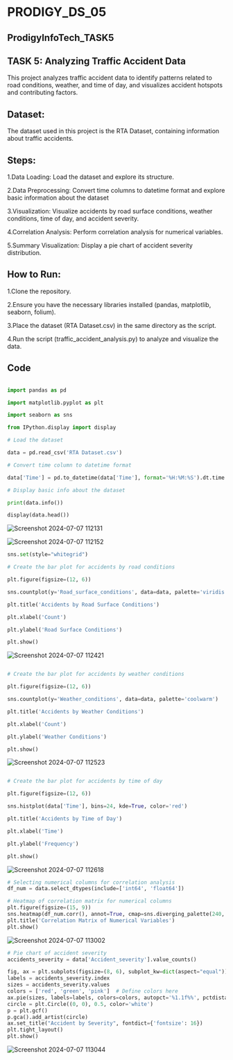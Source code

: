 # PRODIGY_DS_05

## ProdigyInfoTech_TASK5

## TASK 5: Analyzing Traffic Accident Data
This project analyzes traffic accident data to identify patterns related to road conditions, weather, and time of day, and visualizes accident hotspots and contributing factors.


## Dataset:
The dataset used in this project is the RTA Dataset, containing information about traffic accidents.


## Steps:
1.Data Loading: Load the dataset and explore its structure.

2.Data Preprocessing: Convert time columns to datetime format and explore basic information about the dataset

3.Visualization: Visualize accidents by road surface conditions, weather conditions, time of day, and accident severity.

4.Correlation Analysis: Perform correlation analysis for numerical variables.

5.Summary Visualization: Display a pie chart of accident severity distribution.



## How to Run:

1.Clone the repository.

2.Ensure you have the necessary libraries installed (pandas, matplotlib, seaborn, folium).

3.Place the dataset (RTA Dataset.csv) in the same directory as the script.

4.Run the script (traffic_accident_analysis.py) to analyze and visualize the data.



## Code

```python

import pandas as pd

import matplotlib.pyplot as plt

import seaborn as sns

from IPython.display import display

# Load the dataset

data = pd.read_csv('RTA Dataset.csv')

# Convert time column to datetime format

data['Time'] = pd.to_datetime(data['Time'], format='%H:%M:%S').dt.time

# Display basic info about the dataset

print(data.info())

display(data.head())
```

![Screenshot 2024-07-07 112131](https://github.com/Chilukuri-NeethuReddy/PRODIGY_DS_05/assets/174725064/8084315d-f47a-4aad-8a0c-815adc62005a)

![Screenshot 2024-07-07 112152](https://github.com/Chilukuri-NeethuReddy/PRODIGY_DS_05/assets/174725064/2b55e88e-9092-4ed7-a217-eb3fa40d6dfc)

```python
sns.set(style="whitegrid")

# Create the bar plot for accidents by road conditions

plt.figure(figsize=(12, 6))

sns.countplot(y='Road_surface_conditions', data=data, palette='viridis')

plt.title('Accidents by Road Surface Conditions')

plt.xlabel('Count')

plt.ylabel('Road Surface Conditions')

plt.show()
```


![Screenshot 2024-07-07 112421](https://github.com/Chilukuri-NeethuReddy/PRODIGY_DS_05/assets/174725064/8aba63a8-2a87-49ad-9008-9c589b9ef744)

```python

# Create the bar plot for accidents by weather conditions

plt.figure(figsize=(12, 6))

sns.countplot(y='Weather_conditions', data=data, palette='coolwarm')

plt.title('Accidents by Weather Conditions')

plt.xlabel('Count')

plt.ylabel('Weather Conditions')

plt.show()

```

![Screenshot 2024-07-07 112523](https://github.com/Chilukuri-NeethuReddy/PRODIGY_DS_05/assets/174725064/8cbef780-9da8-4ed6-830c-6fe58d31b318)

```python

# Create the bar plot for accidents by time of day

plt.figure(figsize=(12, 6))

sns.histplot(data['Time'], bins=24, kde=True, color='red')

plt.title('Accidents by Time of Day')

plt.xlabel('Time')

plt.ylabel('Frequency')

plt.show()
```

![Screenshot 2024-07-07 112618](https://github.com/Chilukuri-NeethuReddy/PRODIGY_DS_05/assets/174725064/60746d6a-93ec-4fc6-8c1e-3acefbf81b48)

```python
# Selecting numerical columns for correlation analysis
df_num = data.select_dtypes(include=['int64', 'float64'])

# Heatmap of correlation matrix for numerical columns
plt.figure(figsize=(15, 9))
sns.heatmap(df_num.corr(), annot=True, cmap=sns.diverging_palette(240, 10, n=9, center="light"))
plt.title('Correlation Matrix of Numerical Variables')
plt.show()
```

![Screenshot 2024-07-07 113002](https://github.com/Chilukuri-NeethuReddy/PRODIGY_DS_05/assets/174725064/9f43d3e8-877e-43dc-b3e9-d59782b6e939)

```python
# Pie chart of accident severity
accidents_severity = data['Accident_severity'].value_counts()

fig, ax = plt.subplots(figsize=(8, 6), subplot_kw=dict(aspect="equal"))
labels = accidents_severity.index
sizes = accidents_severity.values
colors = ['red', 'green', 'pink']  # Define colors here
ax.pie(sizes, labels=labels, colors=colors, autopct='%1.1f%%', pctdistance=0.85)
circle = plt.Circle((0, 0), 0.5, color='white')
p = plt.gcf()
p.gca().add_artist(circle)
ax.set_title("Accident by Severity", fontdict={'fontsize': 16})
plt.tight_layout()
plt.show()
```

![Screenshot 2024-07-07 113044](https://github.com/Chilukuri-NeethuReddy/PRODIGY_DS_05/assets/174725064/a7d0fdb9-6652-4716-b327-a2f6068118fd)








